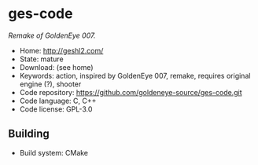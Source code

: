 # ges-code

_Remake of GoldenEye 007._

- Home: http://geshl2.com/
- State: mature
- Download: (see home)
- Keywords: action, inspired by GoldenEye 007, remake, requires original engine (?), shooter
- Code repository: https://github.com/goldeneye-source/ges-code.git
- Code language: C, C++
- Code license: GPL-3.0

## Building

- Build system: CMake
